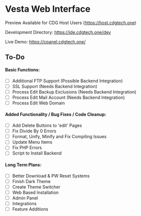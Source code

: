 # Vesta Web Interface

Preview Available for CDG Host Users (https://host.cdgtech.one)

Development Directory: https://ide.cdgtech.one/dev

Live Demo: https://cpanel.cdgtech.one/

## To-Do

#### Basic Functions:
- [ ] Additional FTP Support (Possible Backend Integration)
- [ ] SSL Support (Needs Backend Integration)
- [ ] Process Edit Backup Exclusions (Needs Backend Integration)
- [ ] Process Edit Mail Account (Needs Backend Integration)
- [ ] Process Edit Web Domain

#### Added Functionality / Bug Fixes / Code Cleanup:
- [ ] Add Delete Buttons to 'edit' Pages
- [ ] Fix Divide By 0 Errors
- [ ] Format, Unify, Minify and Fix Compiling Issues
- [ ] Update Menu Items
- [ ] Fix PHP Errors
- [ ] Script to Install Backend

#### Long Term Plans:
- [ ] Better Download & PW Reset Systems
- [ ] Finish Dark Theme
- [ ] Create Theme Switcher
- [ ] Web Based Installation
- [ ] Admin Panel
- [ ] Integrations
- [ ] Feature Additions
